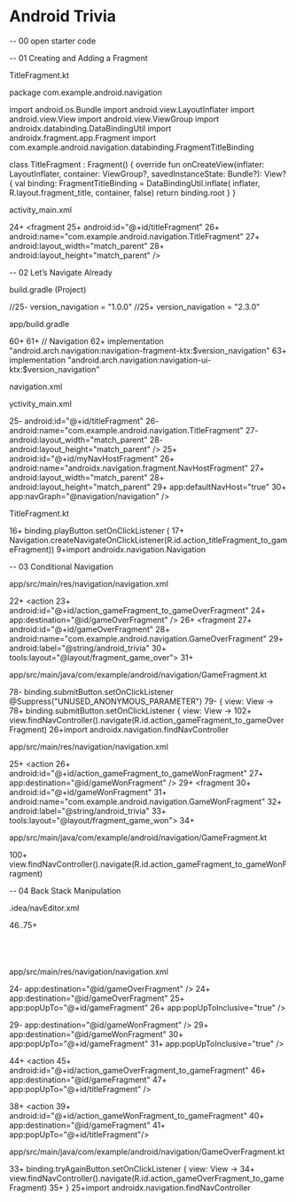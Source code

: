 # Android Trivia

-- 00 open starter code

-- 01 Creating and Adding a Fragment

TitleFragment.kt

package com.example.android.navigation

import android.os.Bundle
import android.view.LayoutInflater
import android.view.View
import android.view.ViewGroup
import androidx.databinding.DataBindingUtil
import androidx.fragment.app.Fragment
import com.example.android.navigation.databinding.FragmentTitleBinding

class TitleFragment : Fragment() {
    override fun onCreateView(inflater: LayoutInflater, container: ViewGroup?,
                              savedInstanceState: Bundle?): View? {
        val binding: FragmentTitleBinding = DataBindingUtil.inflate(
                inflater, R.layout.fragment_title, container, false)
        return binding.root
    }
}

activity_main.xml

24+            <fragment
25+                android:id="@+id/titleFragment"
26+                android:name="com.example.android.navigation.TitleFragment"
27+                android:layout_width="match_parent"
28+                android:layout_height="match_parent" />

-- 02 Let’s Navigate Already

build.gradle (Project)

//25-        version_navigation = "1.0.0"
//25+        version_navigation = "2.3.0"


app/build.gradle

60+
61+    // Navigation
62+    implementation "android.arch.navigation:navigation-fragment-ktx:$version_navigation"
63+    implementation "android.arch.navigation:navigation-ui-ktx:$version_navigation"

navigation.xml

<?xml version="1.0" encoding="utf-8"?>
<navigation
    xmlns:android="http://schemas.android.com/apk/res/android"
    xmlns:app="http://schemas.android.com/apk/res-auto"
    xmlns:tools="http://schemas.android.com/tools"
    android:id="@+id/nav_root"
    app:startDestination="@+id/titleFragment">
    <fragment
        android:id="@+id/titleFragment"
        android:name="com.example.android.navigation.TitleFragment"
        android:label="@string/android_trivia"
        tools:layout="@layout/fragment_title">
        <action
            android:id="@+id/action_titleFragment_to_gameFragment"
            app:destination="@id/gameFragment" />
    </fragment>
    <fragment
        android:id="@+id/gameFragment"
        android:name="com.example.android.navigation.GameFragment"
        android:label="@string/android_trivia"
        tools:layout="@layout/fragment_game">
    </fragment>
</navigation>

yctivity_main.xml

25-                android:id="@+id/titleFragment"
26-                android:name="com.example.android.navigation.TitleFragment"
27-                android:layout_width="match_parent"
28-                android:layout_height="match_parent" />
25+                android:id="@+id/myNavHostFragment"
26+                android:name="androidx.navigation.fragment.NavHostFragment"
27+                android:layout_width="match_parent"
28+                android:layout_height="match_parent"
29+                app:defaultNavHost="true"
30+                app:navGraph="@navigation/navigation" />


TitleFragment.kt

16+        binding.playButton.setOnClickListener (
17+                Navigation.createNavigateOnClickListener(R.id.action_titleFragment_to_gameFragment))
9+import androidx.navigation.Navigation


-- 03 Conditional Navigation

app/src/main/res/navigation/navigation.xml

22+        <action
23+            android:id="@+id/action_gameFragment_to_gameOverFragment"
24+            app:destination="@id/gameOverFragment" />
26+    <fragment
27+        android:id="@+id/gameOverFragment"
28+        android:name="com.example.android.navigation.GameOverFragment"
29+        android:label="@string/android_trivia"
30+        tools:layout="@layout/fragment_game_over">
31+    </fragment>

app/src/main/java/com/example/android/navigation/GameFragment.kt

78-        binding.submitButton.setOnClickListener @Suppress("UNUSED_ANONYMOUS_PARAMETER")
79-        { view: View ->
78+        binding.submitButton.setOnClickListener { view: View ->
102+                    view.findNavController().navigate(R.id.action_gameFragment_to_gameOverFragment)
26+import androidx.navigation.findNavController


app/src/main/res/navigation/navigation.xml

25+        <action
26+            android:id="@+id/action_gameFragment_to_gameWonFragment"
27+            app:destination="@id/gameWonFragment" />
29+    <fragment
30+        android:id="@+id/gameWonFragment"
31+        android:name="com.example.android.navigation.GameWonFragment"
32+        android:label="@string/android_trivia"
33+        tools:layout="@layout/fragment_game_won">
34+    </fragment>


app/src/main/java/com/example/android/navigation/GameFragment.kt

100+                        view.findNavController().navigate(R.id.action_gameFragment_to_gameWonFragment)


-- 04 Back Stack Manipulation

.idea/navEditor.xml

46..75+
                        <option name="myPositions">
                          <map>
                            <entry key="action_gameOverFragment_to_gameFragment">
                              <value>
                                <LayoutPositions />
                              </value>
                            </entry>
                          </map>
                        </option>
                      </LayoutPositions>
                    </value>
                  </entry>
                  <entry key="gameWonFragment">
                    <value>
                      <LayoutPositions>
                        <option name="myPosition">
                          <Point>
                            <option name="x" value="12" />
                            <option name="y" value="12" />
                          </Point>
                        </option>
                        <option name="myPositions">
                          <map>
                            <entry key="action_gameWonFragment_to_gameFragment">
                              <value>
                                <LayoutPositions />
                              </value>
                            </entry>
                          </map>
                        </option>

app/src/main/res/navigation/navigation.xml

24-            app:destination="@id/gameOverFragment" />
24+            app:destination="@id/gameOverFragment"
25+            app:popUpTo="@+id/gameFragment"
26+            app:popUpToInclusive="true" />

29-            app:destination="@id/gameWonFragment" />
29+            app:destination="@id/gameWonFragment"
30+            app:popUpTo="@+id/gameFragment"
31+            app:popUpToInclusive="true" />

44+        <action
45+            android:id="@+id/action_gameOverFragment_to_gameFragment"
46+            app:destination="@id/gameFragment"
47+            app:popUpTo="@+id/titleFragment" />

38+        <action
39+            android:id="@+id/action_gameWonFragment_to_gameFragment"
40+            app:destination="@id/gameFragment"
41+            app:popUpTo="@+id/titleFragment"/>


app/src/main/java/com/example/android/navigation/GameOverFragment.kt

33+        binding.tryAgainButton.setOnClickListener { view: View ->
34+            view.findNavController().navigate(R.id.action_gameOverFragment_to_gameFragment)
35+        }
25+import androidx.navigation.findNavController
